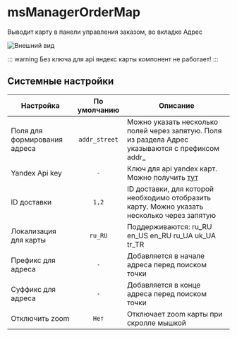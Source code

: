 # msManagerOrderMap

Выводит карту в панели управления заказом, во вкладке Адрес

![Внешний вид](https://file.modx.pro/files/a/c/9/ac9aeeb79b4177b71b1b01d3c2a3fdc1.png)

::: warning
Без ключа для api яндекс карты компонент не работает!
:::

## Системные настройки

| Настройка                    | По умолчанию  | Описание                                                                                         |
| ---------------------------- | :-----------: | ------------------------------------------------------------------------------------------------ |
| Поля для формирования адреса | `addr_street` | Можно указать несколько полей через запятую. Поля из раздела Адрес указываются с префиксом addr_ |
| Yandex Api key               | `-`           | Ключ для api yandex карт. Можно получить [тут](https://developer.tech.yandex.ru/services/)       |
| ID доставки                  | `1,2`         | ID доставки, для которой необходимо отобразить карту. Можно указать несколько через запятую      |
| Локализация для карты        | `ru_RU`       | Поддерживаются: ru_RU  en_US  en_RU  ru_UA  uk_UA  tr_TR                                         |
| Префикс для адреса           | `-`           | Добавляется в начале адреса перед поиском точки                                                  |
| Суффикс для адреса           | `-`           | Добавляется в конце адреса перед поиском точки                                                   |
| Отключить zoom               | `Нет`         | Отключает zoom карты при скролле мышкой                                                          |
